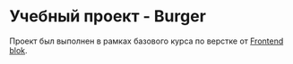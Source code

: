 # Учебный проект - Burger
Проект был выполнен в рамках базового курса по верстке от  [Frontend blok](https://frontendBlok.com/).